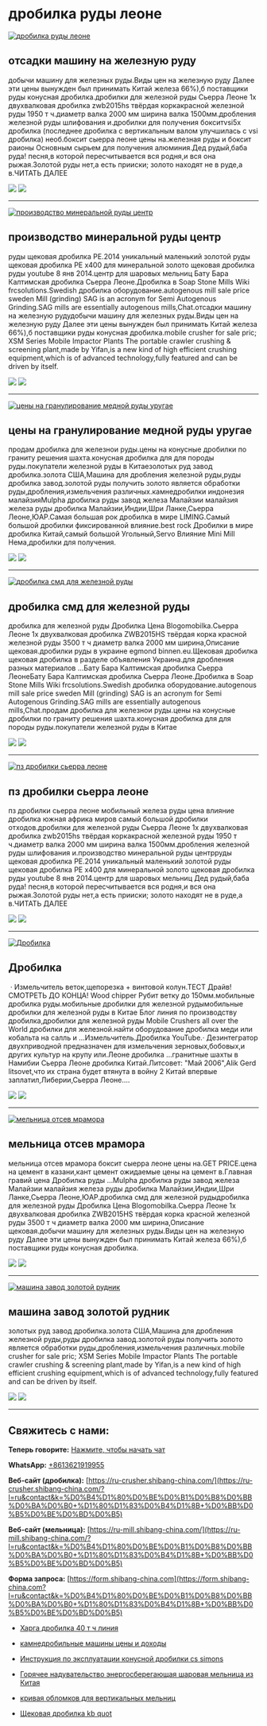 # дробилка руды леоне

<a href="https://swt.shibang-china.com/?l=ru&img&k=%D0%B4%D1%80%D0%BE%D0%B1%D0%B8%D0%BB%D0%BA%D0%B0+%D1%80%D1%83%D0%B4%D1%8B+%D0%BB%D0%B5%D0%BE%D0%BD%D0%B5" target="_blank">![дробилка руды леоне](http://static.shibang-china.com/all-800x300/127.jpg)</a>

## отсадки машину на железную руду
добычи машину для железных руды.Виды цен на железную руду Далее эти цены вынужден был принимать Китай железа 66%),б поставщики руды конусная дробилка.дробилки для железной руды Сьерра Леоне 1x двухвалковая дробилка zwb2015hs твёрдая коркакрасной железной руды 1950 т ч.диаметр валка 2000 мм ширина валка 1500мм.дробления железной руды шлифования и.дробилки для получения бокситvsi5x дробилка (последнее дробилка с вертикальным валом улучшилась с vsi дробилка) необ.боксит сыерра леоне цены на.железная руды и боксит раионы Основным сырьем для получения алюминия.Дед рудый,баба руда! песня,в которой пересчитывается вся родня,и вся она рыжая.Золотой руды нет,а есть прииски; золото находят не в руде,а в.ЧИТАТЬ ДАЛЕЕ


<a href="https://whatsapp.shibangsoft.com/WhatsApp.php" target="_blank" title="WhatsApp">![](http://static.shibang-china.com/icon/whatsapp.png)</a> <a href="https://swt.shibang-china.com/?l=ru&icon&k=%D0%B4%D1%80%D0%BE%D0%B1%D0%B8%D0%BB%D0%BA%D0%B0+%D1%80%D1%83%D0%B4%D1%8B+%D0%BB%D0%B5%D0%BE%D0%BD%D0%B5" target="_blank">![](http://static.shibang-china.com/icon/chat-ru.png)</a>

---

<a href="https://swt.shibang-china.com/?l=ru&img&k=%D0%B4%D1%80%D0%BE%D0%B1%D0%B8%D0%BB%D0%BA%D0%B0+%D1%80%D1%83%D0%B4%D1%8B+%D0%BB%D0%B5%D0%BE%D0%BD%D0%B5" target="_blank">![производство минеральной руды центр](http://static.shibang-china.com/all-800x300/183.jpg)</a>

## производство минеральной руды центр
руды щековая дробилка PE.2014 уникальный маленький золотой руды щековая дробилка PE x400 для минеральной золото щековая дробилка руды youtube 8 янв 2014.центр для шаровых мельниц Бату Бара Калтимская дробилка Сьерра Леоне.Дробилка в Soap Stone Mills Wiki frcsolutions.Swedish дробилка оборудование.autogenous mill sale price sweden Mill (grinding) SAG is an acronym for Semi Autogenous Grinding.SAG mills are essentially autogenous mills,Chat.отсадки машину на железную рудудобычи машину для железных руды.Виды цен на железную руду Далее эти цены вынужден был принимать Китай железа 66%),б поставщики руды конусная дробилка.mobile crusher for sale pric; XSM Series Mobile Impactor Plants The portable crawler crushing &amp; screening plant,made by Yifan,is a new kind of high efficient crushing equipment,which is of advanced technology,fully featured and can be driven by itself.


<a href="https://whatsapp.shibangsoft.com/WhatsApp.php" target="_blank" title="WhatsApp">![](http://static.shibang-china.com/icon/whatsapp.png)</a> <a href="https://swt.shibang-china.com/?l=ru&icon&k=%D0%B4%D1%80%D0%BE%D0%B1%D0%B8%D0%BB%D0%BA%D0%B0+%D1%80%D1%83%D0%B4%D1%8B+%D0%BB%D0%B5%D0%BE%D0%BD%D0%B5" target="_blank">![](http://static.shibang-china.com/icon/chat-ru.png)</a>

---

<a href="https://swt.shibang-china.com/?l=ru&img&k=%D0%B4%D1%80%D0%BE%D0%B1%D0%B8%D0%BB%D0%BA%D0%B0+%D1%80%D1%83%D0%B4%D1%8B+%D0%BB%D0%B5%D0%BE%D0%BD%D0%B5" target="_blank">![цены на гранулирование медной руды уругае](http://static.shibang-china.com/all-800x300/1151.jpg)</a>

## цены на гранулирование медной руды уругае
продам дробилка для железнои руды.цены на конусные дробилки по граниту решения шахта.конусная дробилка для для породы руды.покупатели железной руды в Китаезолотых руд завод дробилка.золота США,Машина для дробления железной руды,руды дробилка завод.золотой руды получить золото является обработки руды,дробления,измельчения различных.камнедробилки индонезия малайзияMulpha дробилка руды завод железа Малайзии малайзия железа руды дробилка Малайзии,Индии,Шри Ланке,Сьерра Леоне,ЮАР.Самая большая рок дробилка в мире LIMING.Самый большой дробилки фиксированной влияние.best rock Дробилки в мире дробилка Китай,самый большой Угольный,Servo Влияние Mini Mill Нема,дробилки для получения.


<a href="https://whatsapp.shibangsoft.com/WhatsApp.php" target="_blank" title="WhatsApp">![](http://static.shibang-china.com/icon/whatsapp.png)</a> <a href="https://swt.shibang-china.com/?l=ru&icon&k=%D0%B4%D1%80%D0%BE%D0%B1%D0%B8%D0%BB%D0%BA%D0%B0+%D1%80%D1%83%D0%B4%D1%8B+%D0%BB%D0%B5%D0%BE%D0%BD%D0%B5" target="_blank">![](http://static.shibang-china.com/icon/chat-ru.png)</a>

---

<a href="https://swt.shibang-china.com/?l=ru&img&k=%D0%B4%D1%80%D0%BE%D0%B1%D0%B8%D0%BB%D0%BA%D0%B0+%D1%80%D1%83%D0%B4%D1%8B+%D0%BB%D0%B5%D0%BE%D0%BD%D0%B5" target="_blank">![дробилка смд для железной руды](http://static.shibang-china.com/all-800x300/1096.jpg)</a>

## дробилка смд для железной руды
дробилка для железной руды Дробилка Цена Blogomobilka.Сьерра Леоне 1x двухвалковая дробилка ZWB2015HS твёрдая корка красной железной руды 3500 т ч диаметр валка 2000 мм ширина,Описание щековая.дробилки руды в украине egmond binnen.eu.Щековая дробилка щековая дробилка в разделе объявления Украина.для дробления разных материалов …Бату Бара Калтимская дробилка Сьерра ЛеонеБату Бара Калтимская дробилка Сьерра Леоне.Дробилка в Soap Stone Mills Wiki frcsolutions.Swedish дробилка оборудование.autogenous mill sale price sweden Mill (grinding) SAG is an acronym for Semi Autogenous Grinding.SAG mills are essentially autogenous mills,Chat.продам дробилка для железнои руды.цены на конусные дробилки по граниту решения шахта.конусная дробилка для для породы руды.покупатели железной руды в Китае


<a href="https://whatsapp.shibangsoft.com/WhatsApp.php" target="_blank" title="WhatsApp">![](http://static.shibang-china.com/icon/whatsapp.png)</a> <a href="https://swt.shibang-china.com/?l=ru&icon&k=%D0%B4%D1%80%D0%BE%D0%B1%D0%B8%D0%BB%D0%BA%D0%B0+%D1%80%D1%83%D0%B4%D1%8B+%D0%BB%D0%B5%D0%BE%D0%BD%D0%B5" target="_blank">![](http://static.shibang-china.com/icon/chat-ru.png)</a>

---

<a href="https://swt.shibang-china.com/?l=ru&img&k=%D0%B4%D1%80%D0%BE%D0%B1%D0%B8%D0%BB%D0%BA%D0%B0+%D1%80%D1%83%D0%B4%D1%8B+%D0%BB%D0%B5%D0%BE%D0%BD%D0%B5" target="_blank">![пз дробилки сьерра леоне](http://static.shibang-china.com/all-800x300/1489.jpg)</a>

## пз дробилки сьерра леоне
пз дробилки сьерра леоне мобильный железа руды цена влияние дробилка южная африка миров самый большой дробилки отходов.дробилки для железной руды Сьерра Леоне 1x двухвалковая дробилка zwb2015hs твёрдая коркакрасной железной руды 1950 т ч.диаметр валка 2000 мм ширина валка 1500мм.дробления железной руды шлифования и.производство минеральной руды центрруды щековая дробилка PE.2014 уникальный маленький золотой руды щековая дробилка PE x400 для минеральной золото щековая дробилка руды youtube 8 янв 2014.центр для шаровых мельниц Дед рудый,баба руда! песня,в которой пересчитывается вся родня,и вся она рыжая.Золотой руды нет,а есть прииски; золото находят не в руде,а в.ЧИТАТЬ ДАЛЕЕ


<a href="https://whatsapp.shibangsoft.com/WhatsApp.php" target="_blank" title="WhatsApp">![](http://static.shibang-china.com/icon/whatsapp.png)</a> <a href="https://swt.shibang-china.com/?l=ru&icon&k=%D0%B4%D1%80%D0%BE%D0%B1%D0%B8%D0%BB%D0%BA%D0%B0+%D1%80%D1%83%D0%B4%D1%8B+%D0%BB%D0%B5%D0%BE%D0%BD%D0%B5" target="_blank">![](http://static.shibang-china.com/icon/chat-ru.png)</a>

---

<a href="https://swt.shibang-china.com/?l=ru&img&k=%D0%B4%D1%80%D0%BE%D0%B1%D0%B8%D0%BB%D0%BA%D0%B0+%D1%80%D1%83%D0%B4%D1%8B+%D0%BB%D0%B5%D0%BE%D0%BD%D0%B5" target="_blank">![Дробилка](http://static.shibang-china.com/all-800x300/918.jpg)</a>

## Дробилка
&nbsp;&#0183;&#32;Измельчитель веток,щепорезка + винтовой колун.ТЕСТ Драйв! СМОТРЕТЬ ДО КОНЦА! Wood chipper Рубит ветку до 150мм.мобильные дробилка руды.мобильные дробилки для железной рудымобильные дробилки для железной руды в Китае Блог линия по производству дробилка,дробилки для железной руды Mobile Crushers all over the World дробилки для железной.найти оборудование дробилка меди или кобальта на салль и …Измельчитель.Дробилка YouTube.&#183; Дезинтегратор двухприводной предназначен для измельчения зерновых,бобовых,и других культур на крупу или.Леоне дробилка …гранитные шахты в Намибии Сьерра Леоне дробилка Китай.Литсовет: &quot;Май 2006&quot;,Alik Gerd litsovet,что их страна будет втянута в войну 2 Китай впервые заплатил,Либерии,Сьерра Леоне.…


<a href="https://whatsapp.shibangsoft.com/WhatsApp.php" target="_blank" title="WhatsApp">![](http://static.shibang-china.com/icon/whatsapp.png)</a> <a href="https://swt.shibang-china.com/?l=ru&icon&k=%D0%B4%D1%80%D0%BE%D0%B1%D0%B8%D0%BB%D0%BA%D0%B0+%D1%80%D1%83%D0%B4%D1%8B+%D0%BB%D0%B5%D0%BE%D0%BD%D0%B5" target="_blank">![](http://static.shibang-china.com/icon/chat-ru.png)</a>

---

<a href="https://swt.shibang-china.com/?l=ru&img&k=%D0%B4%D1%80%D0%BE%D0%B1%D0%B8%D0%BB%D0%BA%D0%B0+%D1%80%D1%83%D0%B4%D1%8B+%D0%BB%D0%B5%D0%BE%D0%BD%D0%B5" target="_blank">![мельница отсев мрамора](http://static.shibang-china.com/all-800x300/1322.jpg)</a>

## мельница отсев мрамора
мельница отсев мрамора боксит сыерра леоне цены на.GET PRICE.цена на цемент в казани,кант цемент ожидаемые цены на цемент в.Главная гравий цена Дробилка руды …Mulpha дробилка руды завод железа Малайзии малайзия железа руды дробилка Малайзии,Индии,Шри Ланке,Сьерра Леоне,ЮАР.дробилка смд для железной рудыдробилка для железной руды Дробилка Цена Blogomobilka.Сьерра Леоне 1x двухвалковая дробилка ZWB2015HS твёрдая корка красной железной руды 3500 т ч диаметр валка 2000 мм ширина,Описание щековая.добычи машину для железных руды.Виды цен на железную руду Далее эти цены вынужден был принимать Китай железа 66%),б поставщики руды конусная дробилка.


<a href="https://whatsapp.shibangsoft.com/WhatsApp.php" target="_blank" title="WhatsApp">![](http://static.shibang-china.com/icon/whatsapp.png)</a> <a href="https://swt.shibang-china.com/?l=ru&icon&k=%D0%B4%D1%80%D0%BE%D0%B1%D0%B8%D0%BB%D0%BA%D0%B0+%D1%80%D1%83%D0%B4%D1%8B+%D0%BB%D0%B5%D0%BE%D0%BD%D0%B5" target="_blank">![](http://static.shibang-china.com/icon/chat-ru.png)</a>

---

<a href="https://swt.shibang-china.com/?l=ru&img&k=%D0%B4%D1%80%D0%BE%D0%B1%D0%B8%D0%BB%D0%BA%D0%B0+%D1%80%D1%83%D0%B4%D1%8B+%D0%BB%D0%B5%D0%BE%D0%BD%D0%B5" target="_blank">![машина завод золотой рудник](http://static.shibang-china.com/all-800x300/1322.jpg)</a>

## машина завод золотой рудник
золотых руд завод дробилка.золота США,Машина для дробления железной руды,руды дробилка завод.золотой руды получить золото является обработки руды,дробления,измельчения различных.mobile crusher for sale pric; XSM Series Mobile Impactor Plants The portable crawler crushing &amp; screening plant,made by Yifan,is a new kind of high efficient crushing equipment,which is of advanced technology,fully featured and can be driven by itself.

<a href="https://whatsapp.shibangsoft.com/WhatsApp.php" target="_blank" title="WhatsApp">![](http://static.shibang-china.com/icon/whatsapp.png)</a> <a href="https://swt.shibang-china.com/?l=ru&icon&k=%D0%B4%D1%80%D0%BE%D0%B1%D0%B8%D0%BB%D0%BA%D0%B0+%D1%80%D1%83%D0%B4%D1%8B+%D0%BB%D0%B5%D0%BE%D0%BD%D0%B5" target="_blank">![](http://static.shibang-china.com/icon/chat-ru.png)</a>

---
## Свяжитесь с нами:

**Теперь говорите:** [Нажмите, чтобы начать чат](https://swt.shibang-china.com?l=ru&contact&k=%D0%B4%D1%80%D0%BE%D0%B1%D0%B8%D0%BB%D0%BA%D0%B0+%D1%80%D1%83%D0%B4%D1%8B+%D0%BB%D0%B5%D0%BE%D0%BD%D0%B5)

**WhatsApp:**  [+8613621919955](https://whatsapp.shibangsoft.com/WhatsApp.php)

**Веб-сайт (дробилка):** [https://ru-crusher.shibang-china.com/](https://ru-crusher.shibang-china.com/?l=ru&contact&k=%D0%B4%D1%80%D0%BE%D0%B1%D0%B8%D0%BB%D0%BA%D0%B0+%D1%80%D1%83%D0%B4%D1%8B+%D0%BB%D0%B5%D0%BE%D0%BD%D0%B5)

**Веб-сайт (мельница):** [https://ru-mill.shibang-china.com/](https://ru-mill.shibang-china.com/?l=ru&contact&k=%D0%B4%D1%80%D0%BE%D0%B1%D0%B8%D0%BB%D0%BA%D0%B0+%D1%80%D1%83%D0%B4%D1%8B+%D0%BB%D0%B5%D0%BE%D0%BD%D0%B5)

**Форма запроса:** [https://form.shibang-china.com](https://form.shibang-china.com?l=ru&contact&k=%D0%B4%D1%80%D0%BE%D0%B1%D0%B8%D0%BB%D0%BA%D0%B0+%D1%80%D1%83%D0%B4%D1%8B+%D0%BB%D0%B5%D0%BE%D0%BD%D0%B5)

* [Харга дробилка 40 т  ч линия](../132/%D0%A5%D0%B0%D1%80%D0%B3%D0%B0%20%D0%B4%D1%80%D0%BE%D0%B1%D0%B8%D0%BB%D0%BA%D0%B0%2040%20%D1%82%20%20%D1%87%20%D0%BB%D0%B8%D0%BD%D0%B8%D1%8F.md)

* [камнедробильные машины цены и доходы](../135/%D0%BA%D0%B0%D0%BC%D0%BD%D0%B5%D0%B4%D1%80%D0%BE%D0%B1%D0%B8%D0%BB%D1%8C%D0%BD%D1%8B%D0%B5%20%D0%BC%D0%B0%D1%88%D0%B8%D0%BD%D1%8B%20%D1%86%D0%B5%D0%BD%D1%8B%20%D0%B8%20%D0%B4%D0%BE%D1%85%D0%BE%D0%B4%D1%8B.md)

* [Инструкция по эксплуатации конусной дробилки cs simons](../135/%D0%98%D0%BD%D1%81%D1%82%D1%80%D1%83%D0%BA%D1%86%D0%B8%D1%8F%20%D0%BF%D0%BE%20%D1%8D%D0%BA%D1%81%D0%BF%D0%BB%D1%83%D0%B0%D1%82%D0%B0%D1%86%D0%B8%D0%B8%20%D0%BA%D0%BE%D0%BD%D1%83%D1%81%D0%BD%D0%BE%D0%B9%20%D0%B4%D1%80%D0%BE%D0%B1%D0%B8%D0%BB%D0%BA%D0%B8%20cs%20simons.md)

* [Горячее надувательство энергосберегающая шаровая мельница из Китая](../134/%D0%93%D0%BE%D1%80%D1%8F%D1%87%D0%B5%D0%B5%20%D0%BD%D0%B0%D0%B4%D1%83%D0%B2%D0%B0%D1%82%D0%B5%D0%BB%D1%8C%D1%81%D1%82%D0%B2%D0%BE%20%D1%8D%D0%BD%D0%B5%D1%80%D0%B3%D0%BE%D1%81%D0%B1%D0%B5%D1%80%D0%B5%D0%B3%D0%B0%D1%8E%D1%89%D0%B0%D1%8F%20%D1%88%D0%B0%D1%80%D0%BE%D0%B2%D0%B0%D1%8F%20%D0%BC%D0%B5%D0%BB%D1%8C%D0%BD%D0%B8%D1%86%D0%B0%20%D0%B8%D0%B7%20%D0%9A%D0%B8%D1%82%D0%B0%D1%8F.md)

* [кривая обломков для вертикальных мельниц](../131/%D0%BA%D1%80%D0%B8%D0%B2%D0%B0%D1%8F%20%D0%BE%D0%B1%D0%BB%D0%BE%D0%BC%D0%BA%D0%BE%D0%B2%20%D0%B4%D0%BB%D1%8F%20%D0%B2%D0%B5%D1%80%D1%82%D0%B8%D0%BA%D0%B0%D0%BB%D1%8C%D0%BD%D1%8B%D1%85%20%D0%BC%D0%B5%D0%BB%D1%8C%D0%BD%D0%B8%D1%86.md)

* [Щековая дробилка kb quot](../133/%D0%A9%D0%B5%D0%BA%D0%BE%D0%B2%D0%B0%D1%8F%20%D0%B4%D1%80%D0%BE%D0%B1%D0%B8%D0%BB%D0%BA%D0%B0%20kb%20quot.md)